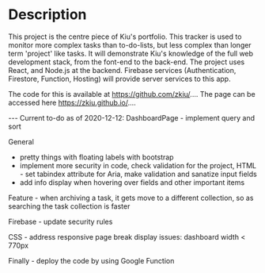 # Description

This project is the centre piece of Kiu's portfolio. This tracker is used to monitor more complex tasks than to-do-lists, but less complex than longer term 'project' like tasks. It will demonstrate Kiu's knowledge of the full web development stack, from the font-end to the back-end. The project uses React, and Node.js at the backend. Firebase services (Authentication, Firestore, Function, Hosting) will provide server services to this app.

The code for this is available at https://github.com/zkiu/.... The page can be accessed here https://zkiu.github.io/....

--- Current to-do as of 2020-12-12:
DashboardPage - implement query and sort

General

- pretty things with floating labels with bootstrap
- implement more security in code, check validation for the project, HTML - set tabindex attribute for Aria, make validation and sanatize input fields
- add info display when hovering over fields and other important items

Feature - when archiving a task, it gets move to a different collection, so as searching the task collection is faster

Firebase - update security rules

CSS - address responsive page break display issues: dashboard width < 770px

Finally - deploy the code by using Google Function
